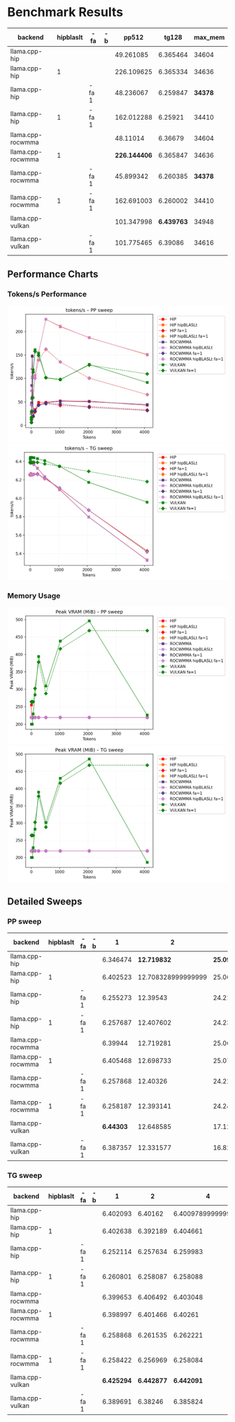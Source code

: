 # Benchmark Results
| backend           | hipblaslt   | -fa   | -b   | pp512          | tg128        | max_mem   |
|-------------------|-------------|-------|------|----------------|--------------|-----------|
| llama.cpp-hip     |             |       |      | 49.261085      | 6.365464     | 34604     |
| llama.cpp-hip     | 1           |       |      | 226.109625     | 6.365334     | 34636     |
| llama.cpp-hip     |             | -fa 1 |      | 48.236067      | 6.259847     | **34378** |
| llama.cpp-hip     | 1           | -fa 1 |      | 162.012288     | 6.25921      | 34410     |
| llama.cpp-rocwmma |             |       |      | 48.11014       | 6.36679      | 34604     |
| llama.cpp-rocwmma | 1           |       |      | **226.144406** | 6.365847     | 34636     |
| llama.cpp-rocwmma |             | -fa 1 |      | 45.899342      | 6.260385     | **34378** |
| llama.cpp-rocwmma | 1           | -fa 1 |      | 162.691003     | 6.260002     | 34410     |
| llama.cpp-vulkan  |             |       |      | 101.347998     | **6.439763** | 34948     |
| llama.cpp-vulkan  |             | -fa 1 |      | 101.775465     | 6.39086      | 34616     |
## Performance Charts

### Tokens/s Performance
![PP Tokens/s](pp_tokens_per_sec.png)
![TG Tokens/s](tg_tokens_per_sec.png)

### Memory Usage
![PP VRAM](pp_vram_peak_mib.png)
![TG VRAM](tg_vram_peak_mib.png)

## Detailed Sweeps

### PP sweep
| backend           | hipblaslt   | -fa   | -b   | 1           | 2                  | 4             | 8             | 16            | 32            | 64             | 128            | 256           | 512            | 1024           | 2048           | 4096          |
|-------------------|-------------|-------|------|-------------|--------------------|---------------|---------------|---------------|---------------|----------------|----------------|---------------|----------------|----------------|----------------|---------------|
| llama.cpp-hip     |             |       |      | 6.346474    | **12.719832**      | **25.093757** | **47.784908** | **85.058658** | **147.93395** | 19.98537       | 33.568239      | 49.116672     | 49.261085      | 52.361822      | 51.549268      | 43.066123     |
| llama.cpp-hip     | 1           |       |      | 6.402523    | 12.708328999999999 | 25.069542     | 30.848676     | 56.855995     | 102.438054    | 59.162332      | 106.354477     | **154.98066** | 226.109625     | 210.352155     | **187.091971** | 150.491763    |
| llama.cpp-hip     |             | -fa 1 |      | 6.255273    | 12.39543           | 24.212503     | 43.072906     | 73.911566     | 120.014216    | 18.678758      | 28.889756      | 43.804059     | 48.236067      | 42.45431       | 40.38185       | 32.891583     |
| llama.cpp-hip     | 1           | -fa 1 |      | 6.257687    | 12.407602          | 24.234246     | 43.083626     | 73.962411     | 120.128803    | 59.449031      | 100.609457     | 139.250941    | 162.012288     | 135.202231     | 100.860119     | 65.77339      |
| llama.cpp-rocwmma |             |       |      | 6.39944     | 12.719281          | 25.062648     | 47.745619     | 84.84327      | 147.390785    | 19.979195      | 31.158933      | 43.498552     | 48.11014       | 51.599919      | 50.613907      | 44.43071      |
| llama.cpp-rocwmma | 1           |       |      | 6.405468    | 12.698733          | 25.071488     | 30.704275     | 56.855534     | 101.843177    | 59.169689      | 106.280478     | 154.823682    | **226.144406** | **211.303421** | 186.588788     | **151.30702** |
| llama.cpp-rocwmma |             | -fa 1 |      | 6.257868    | 12.40326           | 24.221404     | 43.1058       | 74.00701      | 120.547818    | 19.027396      | 30.635383      | 42.767635     | 45.899342      | 45.728898      | 38.39509       | 31.775025     |
| llama.cpp-rocwmma | 1           | -fa 1 |      | 6.258187    | 12.393141          | 24.246478     | 43.086758     | 73.990669     | 120.026073    | 59.501821      | 100.62251      | 138.927101    | 162.691003     | 135.311604     | 100.355632     | 65.455997     |
| llama.cpp-vulkan  |             |       |      | **6.44303** | 12.648585          | 17.122418     | 29.073897     | 29.960769     | 59.849442     | **118.219544** | **161.056801** | 153.15519     | 101.347998     | 97.387162      | 130.04196      | 91.202146     |
| llama.cpp-vulkan  |             | -fa 1 |      | 6.387357    | 12.331577          | 16.82173      | 28.748684     | 29.006578     | 57.916142     | 113.260039     | 157.512816     | 148.658406    | 101.775465     | 98.124343      | 128.635783     | 109.673151    |
### TG sweep
| backend           | hipblaslt   | -fa   | -b   | 1            | 2            | 4                  | 8            | 16                 | 32           | 64           | 128          | 256          | 512                | 1024         | 2048         | 4096                   |
|-------------------|-------------|-------|------|--------------|--------------|--------------------|--------------|--------------------|--------------|--------------|--------------|--------------|--------------------|--------------|--------------|------------------------|
| llama.cpp-hip     |             |       |      | 6.402093     | 6.40162      | 6.4009789999999995 | 6.39499      | 6.39686            | 6.404208     | 6.389238     | 6.365464     | 6.326751     | 6.232498           | 6.094872     | 5.798382     | 5.330482               |
| llama.cpp-hip     | 1           |       |      | 6.402638     | 6.392189     | 6.404661           | 6.399348     | 6.404113           | 6.397651     | 6.392574     | 6.365334     | 6.326758     | 6.234622           | 6.096109     | 5.799329     | 5.330569               |
| llama.cpp-hip     |             | -fa 1 |      | 6.252114     | 6.257634     | 6.259983           | 6.261082     | 6.261812           | 6.263389     | 6.259062     | 6.259847     | 6.264319     | 6.218685           | 6.112287     | 5.872117     | 5.430255               |
| llama.cpp-hip     | 1           | -fa 1 |      | 6.260801     | 6.258087     | 6.258088           | 6.258938     | 6.259826           | 6.258156     | 6.258274     | 6.25921      | 6.258938     | 6.2113949999999996 | 6.10916      | 5.872678     | 5.429646               |
| llama.cpp-rocwmma |             |       |      | 6.399653     | 6.406492     | 6.403048           | 6.402831     | 6.404107           | 6.394459     | 6.387932     | 6.36679      | 6.325375     | 6.233138           | 6.097679     | 5.797119     | 5.32834                |
| llama.cpp-rocwmma | 1           |       |      | 6.398997     | 6.401466     | 6.40261            | 6.404171     | 6.405588           | 6.403894     | 6.38824      | 6.365847     | 6.323856     | 6.236751           | 6.096578     | 5.799166     | 5.329741               |
| llama.cpp-rocwmma |             | -fa 1 |      | 6.258868     | 6.261535     | 6.262221           | 6.258061     | 6.2601189999999995 | 6.257771     | 6.254371     | 6.260385     | 6.26144      | 6.217532           | 6.112627     | 5.871266     | 5.421921               |
| llama.cpp-rocwmma | 1           | -fa 1 |      | 6.258422     | 6.256969     | 6.258084           | 6.258504     | 6.2601700000000005 | 6.257879     | 6.255234     | 6.260002     | 6.258052     | 6.214981           | 6.11198      | 5.872889     | 5.415705               |
| llama.cpp-vulkan  |             |       |      | **6.425294** | **6.442877** | **6.442091**       | **6.440273** | **6.44221**        | **6.443998** | **6.442295** | **6.439763** | **6.430471** | **6.406797**       | **6.347196** | 6.173556     | 5.959559               |
| llama.cpp-vulkan  |             | -fa 1 |      | 6.389691     | 6.38246      | 6.385824           | 6.385131     | 6.388132           | 6.387938     | 6.385315     | 6.39086      | 6.388516     | 6.374263           | 6.346147     | **6.291597** | **6.1820640000000004** |